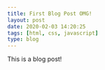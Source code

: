 ```yaml
---
title: First Blog Post OMG!
layout: post
date: 2020-02-03 14:20:25
tags: [html, css, javascript]
type: blog
---
```

This is a blog post! 